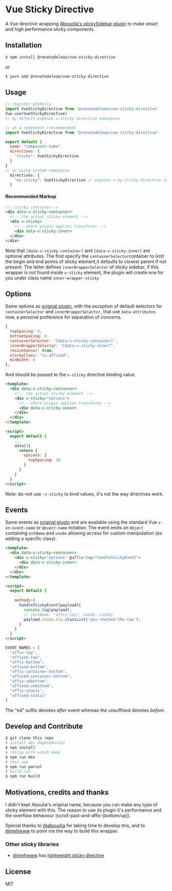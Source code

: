 # Vue Sticky Directive
A Vue directive wrapping [Abouolia's stickySidebar plugin]( https://github.com/abouolia/sticky-sidebar) to make smart and high performance sticky components.

## Installation
```bash
$ npm install @renatodeleao/vue-sticky-directive
```
or
```bash
$ yarn add @renatodeleao/vue-sticky-directive
```

## Usage
```javascript
// register globally
import VueStickyDirective from '@renatodeleao/vue-sticky-directive'
Vue.use(VueStickyDirective)
// by default exposes v-sticky directive namespace

// at a component (recommended)
import VueStickyDirective from '@renatodeleao/vue-sticky-directive'

export default {
  name: "component-name"
  directives: {
    "sticky": VueStickyDirective
  }
}
// or using custom namespace
  directives: {
    "my-sticky": VueStickyDirective // exposes v-my-sticky directive namespace
  }
```

#### Recommended Markup
```HTML
<!--sticky container-->
<div data-v-sticky-container>
  <!-- the actual sticky element -->
  <div v-sticky>
    <!-- where plugin applies transforms -->
    <div data-v-sticky-inner>
  </div>
</div>
```
Note that `[data-v-sticky-container]` and `[data-v-sticky-inner]` are optional attributes. The first specify the `containerSelector`container to limit the begin and end points of sticky element,it defaults to closest parent if not present. The letter defines `innerWrapperSelector` of sticky sidebar, if this wrapper is not found inside `v-sticky`  element, the plugin will create one for you under class name `inner-wrapper-sticky`


## Options
Same options as [original plugin](https://abouolia.github.io/sticky-sidebar/#options), with the exception of default selectors for `containerSelector` and `innerWrapperSelector`, that use `data-attributes` now, a personal preference for separation of concerns.

```javascript
{
  topSpacing: 0,
  bottomSpacing: 0,
  containerSelector: "[data-v-sticky-container]",
  innerWrapperSelector: "[data-v-sticky-inner]",
  resizeSensor: true,
  stickyClass: "is-affixed",
  minWidth: 0
};
```
And should be passed to the `v-sticky` directive binding value.

```HTML
<template>
  <div data-v-sticky-container>
    <!-- the actual sticky element -->
    <div v-sticky="options">
      <!-- where plugin applies transforms -->
      <div data-v-sticky-inner>
    </div>
  </div>
</template>

<script>
  export default {
    ...
    data(){
      return {
        options: {
          topSpacing: 20
        }
      }
    }
  }
</script>
```

Note: do-not use `:v-sticky` to bind values, it's not the way directives work.

## Events
Same events as [original plugin](https://abouolia.github.io/sticky-sidebar/#events) and are available using the standard Vue `v-on:event-name` or `@event-name` notation. The event emits an `Object` containing `evtName` and `vnode` allowing access for custom manipulation (ex: adding a specific class).

```HTML
<template>
  <div data-v-sticky-container>
    <div v-sticky="options" @affix-top="handleStickyEvent">
      <div data-v-sticky-inner>
    </div>
  </div>
</template>

<script>
  export default {
    ...
    methods:{
      handleStickyEvent(payload){
        console.log(payload);
        // {evtName: "affix-top", vnode: vnode}
        payload.vnode.elm.classList('you-reached-the-top');
      }
    }
  }
</script>
```
```javascript
EVENT_NAMES = [
  "affix-top",
  "affixed-top",
  "affix-bottom",
  "affixed-bottom",
  "affix-container-bottom",
  "affixed-container-bottom",
  "affix-unbottom",
  "affixed-unbottom",
  "affix-static",
  "affixed-static"
]
```
The "ed" suffix denotes *after* event whereas the unsuffixed denotes *before*.

## Develop and Contribute

```bash
$ git clone this repo
# install dev dependencies
$ npm install
# rollup with watch mode
$ npm run dev
# test app
$ npm run parcel
# build lib
$ npm run build
```

## Motivations, credits and thanks
I didn't kept Aboulia's original name, because you can make any type of sticky element with this. The reason to use its plugin it's performance and the overflow behaviour (scroll-past-and-affix-[bottom/up]).

Special thanks to [@abouolia](https://github.com/abouolia/) for taking time to develop this, and to [@mehwww](https://github.com/mehwww/) to point me the way to build this wrapper.

### Other sticky libraries
- [@mehwww](https://github.com/mehwww/) has [lightweight sticky directive](https://www.npmjs.com/package/vue-sticky-directive)

## License
MIT